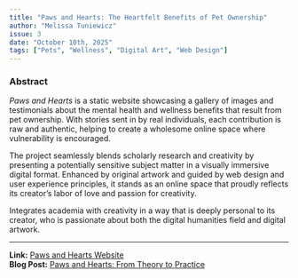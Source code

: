 ```yaml
---
title: "Paws and Hearts: The Heartfelt Benefits of Pet Ownership"
author: "Melissa Tuniewicz"
issue: 3
date: "October 10th, 2025"
tags: ["Pets", "Wellness", "Digital Art", "Web Design"]
---
```


### Abstract
*Paws and Hearts* is a static website showcasing a gallery of images and testimonials about the mental health and wellness benefits that result from pet ownership. With stories sent in by real individuals, each contribution is raw and authentic, helping to create a wholesome online space where vulnerability is encouraged.  

The project seamlessly blends scholarly research and creativity by presenting a potentially sensitive subject matter in a visually immersive digital format. Enhanced by original artwork and guided by web design and user experience principles, it stands as an online space that proudly reflects its creator’s labor of love and passion for creativity.  

Integrates academia with creativity in a way that is deeply personal to its creator, who is passionate about both the digital humanities field and digital artwork.  

---

**Link:** [Paws and Hearts Website](https://paws-and-hearts.neocities.org/_site/)  
**Blog Post:** [Paws and Hearts: From Theory to Practice](https://melissatuniewicz2.wixsite.com/melissa-tuniewicz1/post/paws-and-hearts-from-theory-to-practice)
